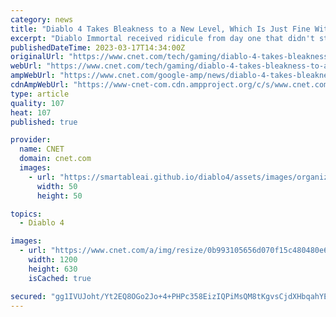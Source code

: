 ```yaml
---
category: news
title: "Diablo 4 Takes Bleakness to a New Level, Which Is Just Fine With Me"
excerpt: "Diablo Immortal received ridicule from day one that didn't stop after its release. Diablo 4, however, is another entry into the series with a lot of buzz, and the developer team has a grasp of the ..."
publishedDateTime: 2023-03-17T14:34:00Z
originalUrl: "https://www.cnet.com/tech/gaming/diablo-4-takes-bleakness-to-a-new-level-which-is-just-fine-with-me/"
webUrl: "https://www.cnet.com/tech/gaming/diablo-4-takes-bleakness-to-a-new-level-which-is-just-fine-with-me/"
ampWebUrl: "https://www.cnet.com/google-amp/news/diablo-4-takes-bleakness-to-a-new-level-which-is-just-fine-with-me/"
cdnAmpWebUrl: "https://www-cnet-com.cdn.ampproject.org/c/s/www.cnet.com/google-amp/news/diablo-4-takes-bleakness-to-a-new-level-which-is-just-fine-with-me/"
type: article
quality: 107
heat: 107
published: true

provider:
  name: CNET
  domain: cnet.com
  images:
    - url: "https://smartableai.github.io/diablo4/assets/images/organizations/cnet.com-50x50.jpg"
      width: 50
      height: 50

topics:
  - Diablo 4

images:
  - url: "https://www.cnet.com/a/img/resize/0b993105656d070f15c480480e6c1f4ced714f24/hub/2022/12/07/123e36a4-052b-46f0-a530-02b7f8bc3fde/igcshowcase-lilith-02.jpg?auto=webp&fit=crop&height=630&width=1200"
    width: 1200
    height: 630
    isCached: true

secured: "gg1IVUJoht/Yt2EQ8OGo2Jo+4+PHPc358EizIQPiMsQM8tKgvsCjdXHbqahYEd58ITLRsxd2w+9of+EgEiRwddqb6UvfW/F29pYGGfSe8t4lwAx9DE8HjRPtSMCX0E91/bSZuRj21x5JuofbzsQGscy58DxBU/iu7UlH+1vMKT0XNj50ehU3eoz11GigGUHQ3nE/aN0ck6dNM9L+yVlagsnzbAC/5J7Sfj4crMXYu5mLB2DJCzF01XgqbFERn2xuQFQfXxAtQhbBVcD3I8Vww2R2FowxR0z6TrfdwRXFOV8WkdUdsKFZ5B/sl4TAGOpUZtiBU/YVdqsFOdLnFmVlF6s3tGIwVlEfM5gDGxzrtX4=;DZkXYvmNd4Cz1KGy1TVVtw=="
---
```


